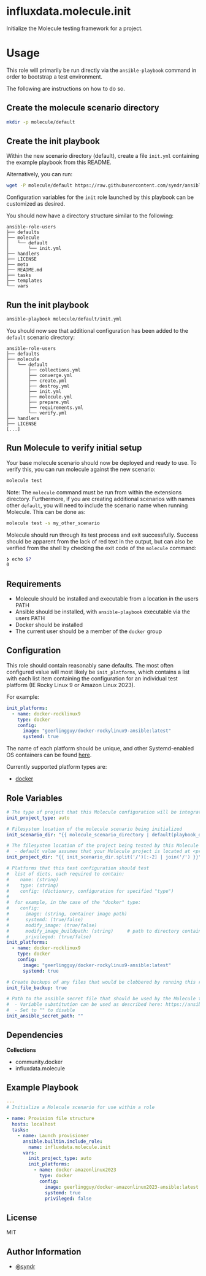 influxdata.molecule.init
=========

Initialize the Molecule testing framework for a project.

# Usage

This role will primarily be run directly via the `ansible-playbook` command in order to bootstrap a test environment.

The following are instructions on how to do so.

## Create the molecule scenario directory

```bash
mkdir -p molecule/default
```

## Create the init playbook

Within the new scenario directory (default), create a file `init.yml` containing the example playbook from this README.

Alternatively, you can run:
```bash
wget -P molecule/default https://raw.githubusercontent.com/syndr/ansible-collection-molecule/main/roles/init/files/init.yml
```

Configuration variables for the `init` role launched by this playbook can be customized as desired.

You should now have a directory structure similar to the following:
```
ansible-role-users
├── defaults
├── molecule
│   └── default
│       └── init.yml
├── handlers
├── LICENSE
├── meta
├── README.md
├── tasks
├── templates
└── vars
```

## Run the init playbook

```bash
ansible-playbook molecule/default/init.yml
```

You should now see that additional configuration has been added to the `default` scenario directory:  
```
ansible-role-users
├── defaults
├── molecule
│   └── default
│       ├── collections.yml
│       ├── converge.yml
│       ├── create.yml
│       ├── destroy.yml
│       ├── init.yml
│       ├── molecule.yml
│       ├── prepare.yml
│       ├── requirements.yml
│       └── verify.yml
├── handlers
├── LICENSE
[...]
```

## Run Molecule to verify initial setup

Your base molecule scenario should now be deployed and ready to use. To verify this, you can run molecule against the new scenario:

```bash
molecule test
```

Note: The `molecule` command must be run from within the extensions directory. Furthermore, if you are creating additional scenarios with names other `default`, you will need to include the scenario name when running Molecule. This can be done as:  
```bash
molecule test -s my_other_scenario
```

Molecule should run through its test process and exit successfully. Success should be apparent from the lack of red text in the output, but can also be verified from the shell by checking the exit code of the `molecule` command:

```bash
❯ echo $?                                         
0
```

Requirements
------------

* Molecule should be installed and executable from a location in the users PATH
* Ansible should be installed, with `ansible-playbook` executable via the users PATH
* Docker should be installed
* The current user should be a member of the `docker` group

Configuration
------------

This role should contain reasonably sane defaults. The most often configured value will most likely be `init_platforms`, which contains a list with each list item containing the configuration for an individual test platform (IE Rocky Linux 9 or Amazon Linux 2023).

For example:
```yaml
init_platforms:
  - name: docker-rocklinux9
    type: docker
    config:
      image: "geerlingguy/docker-rockylinux9-ansible:latest"
      systemd: true
```

The name of each platform should be unique, and other Systemd-enabled OS containers can be found [here](https://hub.docker.com/search?q=geerlingguy%2Fdocker-).

Currently supported platform types are:

* [docker](../docker_platform/README.md)

Role Variables
--------------

```yaml
# The type of project that this Molecule configuration will be integrated into
init_project_type: auto

# Filesystem location of the molecule scenario being initialized
init_scenario_dir: "{{ molecule_scenario_directory | default(playbook_dir) }}"

# The filesystem location of the project being tested by this Molecule configuration
#  - default value assumes that your Molecule project is located at <project dir>/molecule/<scenario>
init_project_dir: "{{ init_scenario_dir.split('/')[:-2] | join('/') }}"

# Platforms that this test configuration should test
#  list of dicts, each required to contain:
#    name: (string)
#    type: (string)
#    config: (dictionary, configuration for specified "type")
#
#  for example, in the case of the "docker" type:
#    config:
#      image: (string, container image path)
#      systemd: (true/false)
#      modify_image: (true/false)
#      modify_image_buildpath: (string)     # path to directory containing Dockerfile
#      privileged: (true/false)
init_platforms:
  - name: docker-rocklinux9
    type: docker
    config:
      image: "geerlingguy/docker-rockylinux9-ansible:latest"
      systemd: true

# Create backups of any files that would be clobbered by running this role
init_file_backup: true

# Path to the ansible secret file that should be used by the Molecule test
#  - Variable substitution can be used as described here: https://ansible.readthedocs.io/projects/molecule/configuration/#variable-substitution
#  - Set to "" to disable
init_ansible_secret_path: ""
```

Dependencies
------------

**Collections**  
* community.docker
* influxdata.molecule

Example Playbook
----------------

```yaml
---
# Initialize a Molecule scenario for use within a role

- name: Provision file structure
  hosts: localhost
  tasks:
    - name: Launch provisioner
      ansible.builtin.include_role:
        name: influxdata.molecule.init
      vars:
        init_project_type: auto
        init_platforms:
          - name: docker-amazonlinux2023
            type: docker
            config:
              image: geerlingguy/docker-amazonlinux2023-ansible:latest
              systemd: true
              privileged: false
```

License
-------

MIT

Author Information
------------------

- [@syndr](https://github.com/syndr/)

